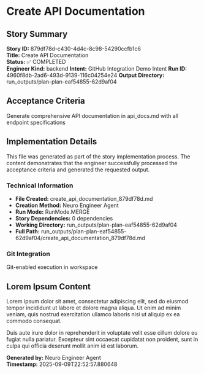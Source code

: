 # Create API Documentation

## Story Summary
**Story ID:** 879df78d-c430-4d4c-8c98-54290ccfb1c6  
**Title:** Create API Documentation  
**Status:** ✅ COMPLETED  
**Engineer Kind:** backend
**Intent:** GitHub Integration Demo Intent
**Run ID:** 4960f8db-2ad6-493d-9139-116c04254e24
**Output Directory:** run_outputs/plan-plan-eaf54855-62d9af04

## Acceptance Criteria
Generate comprehensive API documentation in api_docs.md with all endpoint specifications

## Implementation Details
This file was generated as part of the story implementation process. The content demonstrates that the engineer successfully processed the acceptance criteria and generated the requested output.

### Technical Information
- **File Created:** create_api_documentation_879df78d.md
- **Creation Method:** Neuro Engineer Agent
- **Run Mode:** RunMode.MERGE
- **Story Dependencies:** 0 dependencies
- **Working Directory:** run_outputs/plan-plan-eaf54855-62d9af04
- **Full Path:** run_outputs/plan-plan-eaf54855-62d9af04/create_api_documentation_879df78d.md

### Git Integration
Git-enabled execution in workspace

## Lorem Ipsum Content
Lorem ipsum dolor sit amet, consectetur adipiscing elit, sed do eiusmod tempor incididunt ut labore et dolore magna aliqua. Ut enim ad minim veniam, quis nostrud exercitation ullamco laboris nisi ut aliquip ex ea commodo consequat.

Duis aute irure dolor in reprehenderit in voluptate velit esse cillum dolore eu fugiat nulla pariatur. Excepteur sint occaecat cupidatat non proident, sunt in culpa qui officia deserunt mollit anim id est laborum.

**Generated by:** Neuro Engineer Agent  
**Timestamp:** 2025-09-09T22:52:57.880648

